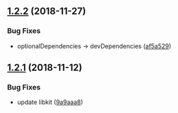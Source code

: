 ## [1.2.2](https://github.com/mike-north/object-predicate.git/compare/v1.2.1...v1.2.2) (2018-11-27)


### Bug Fixes

* optionalDependencies -> devDependencies ([af5a529](https://github.com/mike-north/object-predicate.git/commit/af5a529))

## [1.2.1](https://github.com/mike-north/object-predicate.git/compare/v1.2.0...v1.2.1) (2018-11-12)


### Bug Fixes

* update libkit ([9a9aaa8](https://github.com/mike-north/object-predicate.git/commit/9a9aaa8))
